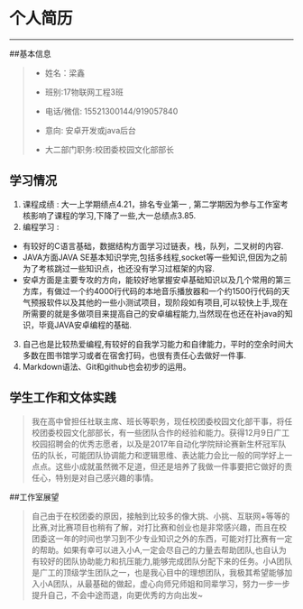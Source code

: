 # 个人简历  
***
##基本信息  

> 
> - 姓名：梁鑫  
> 
> - 班别:17物联网工程3班
> 
> - 电话/微信: 15521300144/919057840
> 
> - 意向:  安卓开发或java后台
> 
> - 大二部门职务:校团委校园文化部部长


## 学习情况  
> 
1. 课程成绩 : 大一上学期绩点4.21，排名专业第一 , 第二学期因为参与工作室考核影响了课程的学习,下降了一些,大一总绩点3.85.
2. 编程学习 :  
 - 有较好的C语言基础，数据结构方面学习过链表，栈，队列，二叉树的内容.
 - JAVA方面JAVA SE基本知识学完,包括多线程,socket等一些知识,但因为之前为了考核跳过一些知识点，也还没有学习过框架的内容.
 - 安卓方面是主要专攻的方向，能较好地掌握安卓基础知识以及几个常用的第三方库，有做过一个约4000行代码的本地音乐播放器和一个约1500行代码的天气预报软件以及其他的一些小测试项目，现阶段如有项目,可以较快上手,现在所需要的就是多做项目来提高自己的安卓编程能力,当然现在也还在补java的知识，毕竟JAVA安卓编程的基础.
3. 自己也是比较热爱编程,有较好的自我学习能力和自律能力，平时的空余时间大多数在图书馆学习或者在宿舍打码，也很有责任心去做好一件事. 
4. Markdown语法、Git和github也会初步的运用。

## 学生工作和文体实践
>我在高中曾担任社联主席、班长等职务，现任校团委校园文化部干事，将任校团委校园文化部部长，有一些团队合作的经验和能力。获得12月9日广工校园招聘会的优秀志愿者，以及是2017年自动化学院辩论赛新生杯冠军队伍的队长，可能团队协调能力和逻辑思维、表达能力会比一般的同学好上一点点。这些小成就虽然微不足道，但还是培养了我做一件事要把它做好的责任心，特别是对自己感兴趣的事情。


##工作室展望
> 自己由于在校团委的原因，接触到比较多的像大挑、小挑、互联网+等等的比赛,对比赛项目也稍有了解，对打比赛和创业也是非常感兴趣，而且在校团委这一年的时间也学习到不少专业知识之外的东西，可能对打比赛有一定的帮助。如果有幸可以进入小A,一定会尽自己的力量去帮助团队,也自认为有较好的团队协助能力和抗压能力,能够完成团队分配下来的任务。小A团队是广工的顶级学生团队之一，也是我心目中的理想团队，我极其希望能够加入小A团队，从最基础的做起，虚心向师兄师姐和同辈学习，努力一步一步提升自己，不会中途而退，向更优秀的方向出发~